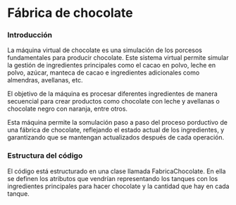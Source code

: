 # Fábrica de chocolate
### Introducción

La máquina virtual de chocolate es una simulación de los porcesos fundamentales para producir chocolate. Este sistema virtual permite simular la gestión de ingredientes principales como el cacao en polvo, leche en polvo, azúcar, manteca de cacao e ingredientes adicionales como almendras, avellanas, etc. 

El objetivo de la máquina es procesar diferentes ingredientes de manera secuencial para crear productos como chocolate con leche y avellanas o chocolate negro con naranja, entre otros. 

Esta máquina permite la somulación paso a paso del proceso porductivo de una fábrica de chocolate, reflejando el estado actual de los ingredientes, y garantizando que se mantengan actualizados después de cada operación.


### Estructura del código
El código está estructurado en una clase llamada FabricaChocolate. En ella se definen los atributos que vendrían representando los tanques con los ingredientes principales para hacer chocolate y la cantidad que hay en cada tanque. 



